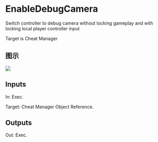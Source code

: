 # EnableDebugCamera

Switch controller to debug camera without locking gameplay and with locking local player controller input

Target is Cheat Manager

## 图示

![]($-20221218-18155753.png)

## Inputs

In: Exec.

Target: Cheat Manager Object Reference.  

## Outputs

Out: Exec.

